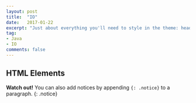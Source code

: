 ```yaml
---
layout: post
title:  "IO"
date:   2017-01-22
excerpt: "Just about everything you'll need to style in the theme: headings, paragraphs, blockquotes, tables, code blocks, and more."
tag:
- Java 
- IO
comments: false
---
```


## HTML Elements

**Watch out!** You can also add notices by appending `{: .notice}` to a paragraph.
{: .notice}
